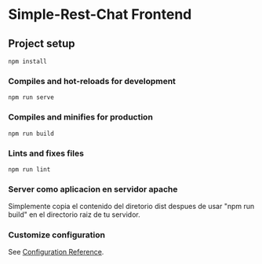 # Simple-Rest-Chat Frontend

## Project setup
```
npm install
```

### Compiles and hot-reloads for development
```
npm run serve
```

### Compiles and minifies for production
```
npm run build
```

### Lints and fixes files
```
npm run lint
```

### Server como aplicacion en servidor apache
Simplemente copia el contenido del diretorio dist despues de usar "npm run build"
en el directorio raiz de tu servidor.

### Customize configuration
See [Configuration Reference](https://cli.vuejs.org/config/).
